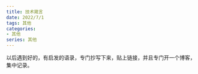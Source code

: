 ```yaml
---
title: 技术箴言
date: 2022/7/1
tags: 其他
categories: 
- 其他
series: 其他
---
```



以后遇到好的，有启发的语录，专门抄写下来，贴上链接，并且专门开一个博客，
集中记录。




